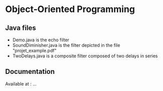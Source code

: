 # Object-Oriented Programming

## Java files
- Demo.java is the echo filter
- SoundDiminisher.java is the filter depicted in the file "projet_example.pdf"
- TwoDelays.java is a composite filter composed of two delays in series

## Documentation
Available at : ...
